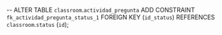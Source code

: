 -- ALTER TABLE `classroom`.`actividad_pregunta` ADD CONSTRAINT `fk_actividad_pregunta_status_1` FOREIGN KEY (`id_status`) REFERENCES `classroom`.`status` (`id`);
